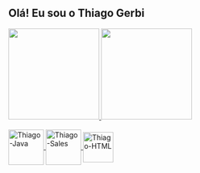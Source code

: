 ## Olá! Eu sou o Thiago Gerbi
<div>
  <a href="https://github.com/thiagogerbi">
  <img height="180em" src="https://github-readme-stats.vercel.app/api?username=thiagogerbi&show_icons=true&theme=dark&include_all_commits=true&count_private=true"/>
  <img height="180em" src="https://github-readme-stats.vercel.app/api/top-langs?username=thiagogerbi&layout=compact&langs_count=8&card_width=320&theme=dark" />
</div>
<div style="display: inline_block"><br>
  <img align="center" alt="Thiago-Java" height="70" widht="70" src="https://cdn.jsdelivr.net/gh/devicons/devicon@latest/icons/java/java-original-wordmark.svg"/>
  <img align="center" alt="Thiago-Sales" height="70" widht="70" src="https://cdn.jsdelivr.net/gh/devicons/devicon@latest/icons/salesforce/salesforce-original.svg"/>
  <img align="center" alt="Thiago-HTML" height="60" widht="60" src="https://cdn.jsdelivr.net/gh/devicons/devicon@latest/icons/html5/html5-original.svg"/>
</div>
          
